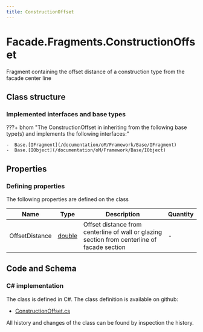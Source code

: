 ```yaml
---
title: ConstructionOffset
---
```


# Facade.Fragments.ConstructionOffset

Fragment containing the offset distance of a construction type from the facade center line

## Class structure

### Implemented interfaces and base types

???+ bhom "The ConstructionOffset in inheriting from the following base type(s) and implements the following interfaces:"

    -  Base.[IFragment](/documentation/oM/Framework/Base/IFragment)
    -  Base.[IObject](/documentation/oM/Framework/Base/IObject)


## Properties



### Defining properties

The following properties are defined on the class

| Name             | Type             | Description      | Quantity         |
|------------------|------------------|------------------|------------------|
| OffsetDistance | [double](https://learn.microsoft.com/en-us/dotnet/api/System.Double?view=netstandard-2.0) | Offset distance from centerline of wall or glazing section from centerline of facade section | - |


## Code and Schema

### C# implementation

The class is defined in C#. The class definition is available on github:

- [ConstructionOffset.cs](https://github.com/BHoM/BHoM/blob/develop/Facade_oM/Fragments\ConstructionOffset.cs)

All history and changes of the class can be found by inspection the history.
